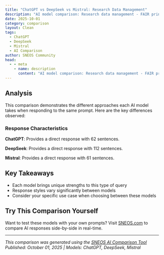 ```yaml
---
title: "ChatGPT vs DeepSeek vs Mistral: Research Data Management"
description: "AI model comparison: Research data management - FAIR principles and repositories..."
date: 2025-10-01
category: comparison
layout: Clean
tags:
  - ChatGPT
  - DeepSeek
  - Mistral
  - AI Comparison
author: SNEOS Community
head:
  - - meta
    - name: description
      content: "AI model comparison: Research data management - FAIR principles and repositories..."
---
```


<ChatComparison
  title="ChatGPT vs DeepSeek vs Mistral: Research Data Management"
  prompt="Research data management - FAIR principles and repositories"
  :responses='{
    "ChatGPT": "Certainly! Here is an overview of Research Data Management (RDM) with a focus on the FAIR principles and data repositories:\n\n---\n\n### Research Data Management (RDM)\n\nResearch Data Management refers to the organization, storage, preservation, and sharing of data collected and used in a research project. Effective RDM ensures that research data is reliable, accessible, and reusable, facilitating transparency, reproducibility, and efficient knowledge dissemination.\n\nKey components of RDM include:\n\n- **Data Planning:** Creating a data management plan (DMP) before starting research.\n- **Data Collection:** Using standardized methods and formats.\n- **Data Storage and Backup:** Secure and reliable storage solutions.\n- **Data Documentation:** Metadata creation for describing data.\n- **Data Sharing and Preservation:** Making data available for reuse through repositories.\n  \n---\n\n### FAIR Principles\n\nThe FAIR principles provide guidelines to improve the Findability, Accessibility, Interoperability, and Reusability of digital assets, especially research data.\n\n- **Findable:**\n  - Data and metadata should be easy to find for both humans and computers.\n  - Use globally unique and persistent identifiers (e.g., DOI).\n  - Rich metadata that clearly describe the data.\n  - Indexed in searchable resources.\n\n- **Accessible:**\n  - Data should be retrievable using standardized protocols.\n  - Authentication and authorization procedures should be transparent.\n  - Metadata should remain accessible even if the data is no longer available.\n\n- **Interoperable:**\n  - Data should use a formal, accessible, shared, and broadly applicable language for knowledge representation (e.g., common ontologies and vocabularies).\n  - Data should interoperate with applications or workflows for analysis, storage, and processing.\n\n- **Reusable:**\n  - Data should be described with accurate and relevant attributes.\n  - Data usage licenses should be clear.\n  - Data should meet domain-relevant community standards to ensure long-term usability.\n\n---\n\n### Data Repositories\n\nData repositories are digital platforms where researchers can deposit, store, share, and access datasets. They play a vital role in making data FAIR by providing infrastructure for discoverability, accessibility, and preservation.\n\n**Types of Data Repositories:**\n\n1. **Disciplinary Repositories:**\n   - Specific to particular scientific disciplines or domains.\n   - Example: GenBank for genetic sequences, PDB for protein data.\n   \n2. **Institutional Repositories:**\n   - Managed by institutions or universities for their researchers.\n   - Example: Harvard Dataverse, institutional libraries.\n\n3. **Generalist Repositories:**\n   - Accept data from any discipline.\n   - Example: Zenodo, Figshare, Dryad.\n\n4. **Government Repositories:**\n   - Managed by government agencies.\n   - Example: NOAA for environmental data.\n\n---\n\n### Best Practices for FAIR Data and Using Repositories\n\n1. **Plan Early:** Establish a DMP that aligns with FAIR principles.\n2. **Metadata:** Create rich, standardized metadata.\n3. **Use Community Standards:** Apply standard vocabularies and formats.\n4. **Persistent Identifiers:** Assign DOIs or other PIDs to datasets.\n5. **Choose the Right Repository:** Select a repository suitable for your discipline and data type.\n6. **Licensing:** Apply clear usage licenses (e.g., Creative Commons).\n7. **Ensure Long-term Preservation:** Store data in trusted repositories with preservation policies.\n\n---\n\n### Useful Resources\n\n- **GO FAIR Initiative:** https://www.go-fair.org/fair-principles/\n- **FAIRsharing:** https://fairsharing.org/\n- **DataCite (for DOIs):** https://datacite.org/\n- **Re3data (Registry of Research Data Repositories):** https://www.re3data.org/\n\n---\n\nIf you would like, I can also provide examples, templates for data management plans, or more detailed explanations on any of these topics!",
    "DeepSeek": "Of course. This is an excellent and crucial topic in modern research. Let\u0027s break down Research Data Management (RDM), the FAIR principles, and the role of repositories in a clear and structured way.\n\n### 1. Research Data Management (RDM)\n\n**What is it?**\nRDM is the process of organizing, documenting, storing, preserving, and sharing the data collected or generated during a research project. It\u0027s a continuous practice throughout the entire research lifecycle, from planning to publication and long-term preservation.\n\n**Why is it important?**\n*   **Integrity and Reproducibility:** Proper RDM allows others to verify and reproduce your results, which is a cornerstone of scientific integrity.\n*   **Efficiency:** Well-managed data saves you time and frustration when you, or a collaborator, need to find or understand it later.\n*   **Funding and Publication Mandates:** Most major funders (e.g., NIH, NSF, Horizon Europe) and high-impact journals now require a Data Management Plan (DMP) and data sharing.\n*   **Preservation:** Prevents data loss due to hardware failure, obsolete software, or simply forgetting what the data means.\n*   **Impact and Collaboration:** Shared data can be reused by others, leading to new collaborations and citations, increasing the impact of your work.\n\n---\n\n### 2. The FAIR Principles\n\nThe FAIR principles provide a framework to make data **F**indable, **A**ccessible, **I**nteroperable, and **R**eusable\u2014both for humans and for machines. They are the gold standard for modern RDM.\n\n**F - Findable**\nThe first step to reusing data is finding it.\n*   **Rich Metadata:** Data should be described with detailed and relevant metadata (data about the data).\n*   **Persistent Identifier (PID):** Data should be assigned a unique and persistent identifier, such as a **Digital Object Identifier (DOI)**. This is like a permanent web address for your dataset, distinct from a URL which might break.\n*   **Indexed in a Searchable Resource:** The metadata should be included in a searchable database or repository.\n\n**A - Accessible**\nOnce found, users need to know how they can access the data.\n*   **Retrievable via Standard Protocol:** Data should be accessible through a standardized, open, and free protocol (e.g., HTTP, FTP).\n*   **Authentication \u0026 Authorization:** The protocol should allow for an authentication and authorization procedure, where necessary (e.g., for sensitive human data).\n*   **Metadata Always Available:** Even if the data itself is under embargo or restricted, its metadata should always be accessible.\n\n**I - Interoperable**\nThe data should be able to be integrated with other data and used with applications or workflows for analysis, storage, and processing.\n*   **Use of Formal, Accessible Languages:** Data and metadata should use controlled vocabularies, ontologies, and standards that are widely accepted within your field (e.g., GO for genomics, CDISC for clinical data).\n*   **Qualified References:** The data should link to other related data using their PIDs.\n\n**R - Reusable**\nThe ultimate goal of FAIR is to optimize the reuse of data.\n*   **Rich Context and Provenance:** Data should be released with a clear and accessible data usage license and detailed provenance information (how it was generated/collected, processed, and by whom).\n*   **Community Standards:** The data should meet domain-relevant community standards.\n\n**Key Takeaway:** FAIR does not necessarily mean \u0022Open.\u0022 Data can be FAIR and restricted (e.g., medical data accessible only through a secure application process), as long as the conditions for access are clear.\n\n---\n\n### 3. Repositories\n\nRepositories are the infrastructure that makes FAIR RDM possible. They are platforms for storing, preserving, and sharing research data.\n\n**Why use a repository instead of a personal website or cloud drive?**\n*   **Persistence:** They provide a permanent home and PIDs (like DOIs).\n*   **Discovery:** They make your data discoverable through search engines and specialized catalogs.\n*   **Curation:** Many offer curation services to help improve your metadata.\n*   **Credibility:** Using a recognized repository adds trust and legitimacy to your data.\n*   **Compliance:** They help you fulfill funder and publisher mandates.\n\n#### Types of Repositories\n\n1.  **Disciplinary / Domain-Specific Repositories:**\n    *   **Best Choice.** These are tailored to a specific research community.\n    *   They use domain-specific metadata standards and formats.\n    *   **Examples:**\n        *   **GenBank, SRA:** For genetic sequence data.\n        *   **PDB:** For 3D protein and nucleic acid structures.\n        *   **ICPSR:** For social science data.\n        *   **Astrophysics Data System (ADS):** For astronomy and physics.\n\n2.  **General-Purpose Repositories:**\n    *   Accept data from any discipline.\n    *   A good option if no suitable disciplinary repository exists.\n    *   **Examples:**\n        *   **Zenodo:** Developed by CERN, integrated with GitHub, and assigns DOIs. A very popular choice.\n        *   **Figshare:** Offers both public and private data sharing, assigns DOIs.\n        *   **Dryad:** Focuses on data underlying scientific publications. Often has a small publication fee.\n        *   **Mendeley Data:** Organized by subject area.\n\n3.  **Institutional Repositories:**\n    *   Managed by your university or research institution.\n    *   Aims to showcase and preserve the institution\u0027s research output.\n    *   **Example:** Your university\u0027s library likely runs one.\n\n---\n\n### How It All Fits Together: The Research Workflow\n\nHere\u2019s a practical view of how these elements integrate into a researcher\u0027s workflow:\n\n| Stage | RDM Action | FAIR Principle Applied | Repository Role |\n| :--- | :--- | :--- | :--- |\n| **Planning** | Write a **Data Management Plan (DMP)**. Identify relevant metadata standards and a target repository. | Planning for **I**nteroperability and **R**eusability. | - |\n| **Active Research** | Organize files logically. Document everything (readme files, codebooks). Use consistent naming. | Laying the groundwork for all FAIR principles. | - |\n| **Processing/Analysis** | Use non-proprietary file formats where possible (e.g., .csv over .xlsx). Document code and workflows. | Enhancing **I**nteroperability and **R**eusability. | - |\n| **Publication** | Upload the final, curated dataset and documentation to a chosen **repository**. | Making data **F**indable (via PID), **A**ccessible (via repository), and formally **R**eusable (with license). | Repository assigns a **DOI**, stores the data, and makes it discoverable. |\n| **Sharing** | Cite the dataset in your paper using its DOI. | Completing the cycle of **F**indability and **R**eusability. | Repository provides a stable link and citation. |\n| **Preservation** | - | Ensuring long-term **A**ccessibility. | Repository commits to long-term preservation and format migration. |\n\n### Summary and Key Recommendations\n\n1.  **Start Early:** Think about RDM and FAIR at the **beginning** of your project, not at the end.\n2.  **Use a Repository, Always:** Do not just supplement a paper with \u0022data available upon request.\u0022 This is no longer considered best practice. Deposit in a trusted repository.\n3.  **Choose the Right Repository:** Prefer a **disciplinary repository** if one exists. Otherwise, use a reputable **general-purpose** one like Zenodo or Figshare.\n4.  **Document Relentlessly:** Your data is useless without context. Create a comprehensive \u0060README.txt\u0060 file explaining your data, variables, and methods.\n5.  **Get a DOI:** The repository should provide a Persistent Identifier. This is your proof of compliance and allows others to cite your data properly.\n\nBy integrating robust RDM practices, adhering to the FAIR principles, and leveraging data repositories, you are not just meeting requirements\u2014you are contributing to a more efficient, transparent, and collaborative scientific ecosystem.",
    "Mistral": "Research data management (RDM) is a critical aspect of modern scientific research, ensuring that data is well-organized, accessible, and reusable. Two key components of effective RDM are the FAIR principles and data repositories.\n\n### FAIR Principles\n\nThe FAIR principles are a set of guidelines aimed at making research data Findable, Accessible, Interoperable, and Reusable. These principles were developed to enhance the value and utility of research data. Here\u2019s a breakdown of each principle:\n\n1. **Findable**:\n   - **F1**: (Meta)data are assigned a globally unique and persistent identifier.\n   - **F2**: Data are described with rich metadata.\n   - **F3**: Metadata clearly and explicitly include the identifier of the data they describe.\n   - **F4**: (Meta)data are registered or indexed in a searchable resource.\n\n2. **Accessible**:\n   - **A1**: (Meta)data are retrievable by their identifier using a standardized communications protocol.\n   - **A1.1**: The protocol is open, free, and universally implementable.\n   - **A1.2**: The protocol allows for an authentication and authorization procedure, where necessary.\n   - **A2**: Metadata are accessible, even when the data are no longer available.\n\n3. **Interoperable**:\n   - **I1**: (Meta)data use a formal, accessible, shared, and broadly applicable language for knowledge representation.\n   - **I2**: (Meta)data use vocabularies that follow FAIR principles.\n   - **I3**: (Meta)data include qualified references to other (meta)data.\n\n4. **Reusable**:\n   - **R1**: (Meta)data are richly described with a plurality of accurate and relevant attributes.\n   - **R1.1**: (Meta)data are released with a clear and accessible data usage license.\n   - **R1.2**: (Meta)data are associated with detailed provenance.\n   - **R1.3**: (Meta)data meet domain-relevant community standards.\n\n### Data Repositories\n\nData repositories are digital platforms designed to store, manage, and share research data. They play a crucial role in implementing the FAIR principles. Here are some key types and examples of data repositories:\n\n1. **Institutional Repositories**:\n   - Managed by universities or research institutions.\n   - Examples: DSpace, EPrints.\n\n2. **Discipline-Specific Repositories**:\n   - Focused on specific fields of study.\n   - Examples: PubMed Central (biomedical and life sciences), arXiv (physics, mathematics, computer science), Dryad (life sciences).\n\n3. **General-Purpose Repositories**:\n   - Accept data from a wide range of disciplines.\n   - Examples: Zenodo, Figshare, Dataverse.\n\n4. **National and International Repositories**:\n   - Managed by national or international organizations.\n   - Examples: National Institutes of Health (NIH) Data Science Specialist Hub, European Open Science Cloud (EOSC).\n\n### Best Practices for Research Data Management\n\n1. **Data Planning**:\n   - Develop a data management plan (DMP) at the outset of a research project.\n   - Include details on data collection, storage, sharing, and preservation.\n\n2. **Metadata Creation**:\n   - Use standardized metadata schemas to describe data.\n   - Ensure metadata is comprehensive and follows FAIR principles.\n\n3. **Data Storage**:\n   - Choose reliable and secure storage solutions.\n   - Consider long-term preservation needs.\n\n4. **Data Sharing**:\n   - Select appropriate repositories for data sharing.\n   - Ensure data is accessible and reusable by providing clear usage licenses and documentation.\n\n5. **Data Security and Privacy**:\n   - Implement robust security measures to protect sensitive data.\n   - Comply with ethical guidelines and legal requirements for data privacy.\n\n6. **Data Documentation**:\n   - Provide detailed documentation, including data dictionaries, methodologies, and provenance information.\n\nBy adhering to the FAIR principles and utilizing appropriate data repositories, researchers can enhance the transparency, reproducibility, and impact of their work. This not only benefits the individual researcher but also contributes to the broader scientific community by fostering collaboration and innovation."
  }'
  published-date="12:14"
/>

## Analysis

This comparison demonstrates the different approaches each AI model takes when responding to the same prompt. Here are the key differences observed:

### Response Characteristics

**ChatGPT**: Provides a direct response with 62 sentences. 

**DeepSeek**: Provides a direct response with 112 sentences. 

**Mistral**: Provides a direct response with 61 sentences. 

## Key Takeaways

- Each model brings unique strengths to this type of query
- Response styles vary significantly between models
- Consider your specific use case when choosing between these models

## Try This Comparison Yourself

Want to test these models with your own prompts? Visit [SNEOS.com](https://sneos.com) to compare AI responses side-by-side in real-time.

---

*This comparison was generated using the [SNEOS AI Comparison Tool](https://sneos.com)*
*Published: October 01, 2025 | Models: ChatGPT, DeepSeek, Mistral*
